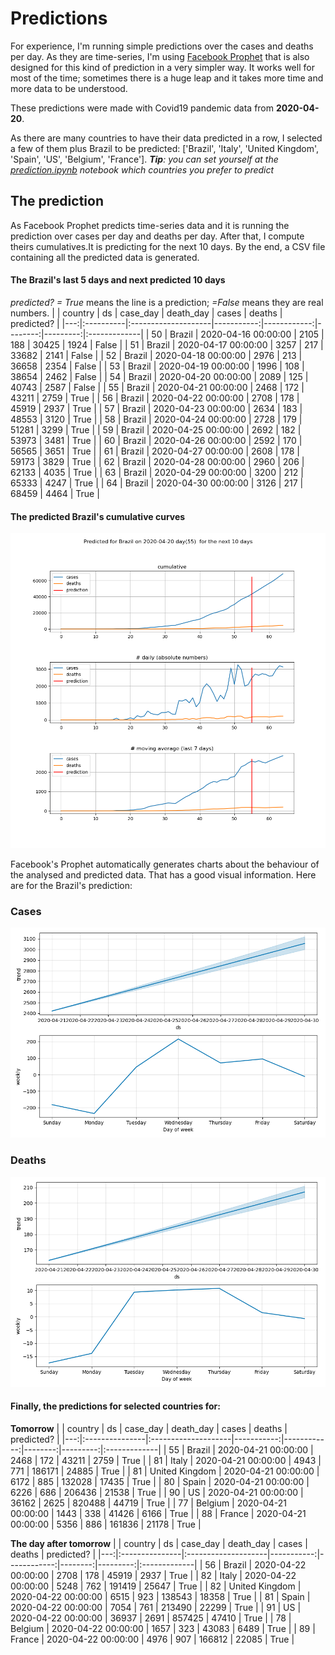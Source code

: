# **Predictions**
For experience, I'm running simple predictions over the cases and deaths per day. As they are time-series, I'm using [Facebook Prophet](https://facebook.github.io/prophet/docs/quick_start.html) that is also designed for this kind of prediction in a very simpler way. It works well for most of the time; sometimes there is a huge leap and it takes more time and more data to be understood.

These predictions were made with Covid19 pandemic data from **2020-04-20**.

As there are many countries to have their data predicted in a row, I selected a few of them plus Brazil to be predicted:
['Brazil', 'Italy', 'United Kingdom', 'Spain', 'US', 'Belgium', 'France'].
***Tip**: you can set yourself at the *[prediction.ipynb](../prediction.ipynb)* notebook which countries you prefer to predict*


## The prediction
As Facebook Prophet predicts time-series data and it is running the prediction over cases per day and deaths per day. After that, I compute theirs cumulatives.It is predicting for the next 10 days.
By the end, a CSV file containing all the predicted data is generated.

#### The Brazil's last 5 days and next predicted 10 days
*predicted? = True* means the line is a prediction; *=False* means they are real numbers.
|    | country   | ds                  |   case_day |   death_day |   cases |   deaths | predicted?   |
|---:|:----------|:--------------------|-----------:|------------:|--------:|---------:|:-------------|
| 50 | Brazil    | 2020-04-16 00:00:00 |       2105 |         188 |   30425 |     1924 | False        |
| 51 | Brazil    | 2020-04-17 00:00:00 |       3257 |         217 |   33682 |     2141 | False        |
| 52 | Brazil    | 2020-04-18 00:00:00 |       2976 |         213 |   36658 |     2354 | False        |
| 53 | Brazil    | 2020-04-19 00:00:00 |       1996 |         108 |   38654 |     2462 | False        |
| 54 | Brazil    | 2020-04-20 00:00:00 |       2089 |         125 |   40743 |     2587 | False        |
| 55 | Brazil    | 2020-04-21 00:00:00 |       2468 |         172 |   43211 |     2759 | True         |
| 56 | Brazil    | 2020-04-22 00:00:00 |       2708 |         178 |   45919 |     2937 | True         |
| 57 | Brazil    | 2020-04-23 00:00:00 |       2634 |         183 |   48553 |     3120 | True         |
| 58 | Brazil    | 2020-04-24 00:00:00 |       2728 |         179 |   51281 |     3299 | True         |
| 59 | Brazil    | 2020-04-25 00:00:00 |       2692 |         182 |   53973 |     3481 | True         |
| 60 | Brazil    | 2020-04-26 00:00:00 |       2592 |         170 |   56565 |     3651 | True         |
| 61 | Brazil    | 2020-04-27 00:00:00 |       2608 |         178 |   59173 |     3829 | True         |
| 62 | Brazil    | 2020-04-28 00:00:00 |       2960 |         206 |   62133 |     4035 | True         |
| 63 | Brazil    | 2020-04-29 00:00:00 |       3200 |         212 |   65333 |     4247 | True         |
| 64 | Brazil    | 2020-04-30 00:00:00 |       3126 |         217 |   68459 |     4464 | True         |

 #### The predicted Brazil's cumulative curves
![](brazil_predictions.png)

Facebook's Prophet automatically generates charts about the behaviour of the analysed and predicted data. That has a good visual information. Here are for the Brazil's prediction:
### Cases
![](brazil_prophet_cases.png)

 ### Deaths
![](brazil_prophet_deaths.png)
#### Finally, the predictions for selected countries for:
**Tomorrow**
|    | country        | ds                  |   case_day |   death_day |   cases |   deaths | predicted?   |
|---:|:---------------|:--------------------|-----------:|------------:|--------:|---------:|:-------------|
| 55 | Brazil         | 2020-04-21 00:00:00 |       2468 |         172 |   43211 |     2759 | True         |
| 81 | Italy          | 2020-04-21 00:00:00 |       4943 |         771 |  186171 |    24885 | True         |
| 81 | United Kingdom | 2020-04-21 00:00:00 |       6172 |         885 |  132028 |    17435 | True         |
| 80 | Spain          | 2020-04-21 00:00:00 |       6226 |         686 |  206436 |    21538 | True         |
| 90 | US             | 2020-04-21 00:00:00 |      36162 |        2625 |  820488 |    44719 | True         |
| 77 | Belgium        | 2020-04-21 00:00:00 |       1443 |         338 |   41426 |     6166 | True         |
| 88 | France         | 2020-04-21 00:00:00 |       5356 |         886 |  161836 |    21178 | True         |

 **The day after tomorrow** 
|    | country        | ds                  |   case_day |   death_day |   cases |   deaths | predicted?   |
|---:|:---------------|:--------------------|-----------:|------------:|--------:|---------:|:-------------|
| 56 | Brazil         | 2020-04-22 00:00:00 |       2708 |         178 |   45919 |     2937 | True         |
| 82 | Italy          | 2020-04-22 00:00:00 |       5248 |         762 |  191419 |    25647 | True         |
| 82 | United Kingdom | 2020-04-22 00:00:00 |       6515 |         923 |  138543 |    18358 | True         |
| 81 | Spain          | 2020-04-22 00:00:00 |       7054 |         761 |  213490 |    22299 | True         |
| 91 | US             | 2020-04-22 00:00:00 |      36937 |        2691 |  857425 |    47410 | True         |
| 78 | Belgium        | 2020-04-22 00:00:00 |       1657 |         323 |   43083 |     6489 | True         |
| 89 | France         | 2020-04-22 00:00:00 |       4976 |         907 |  166812 |    22085 | True         |